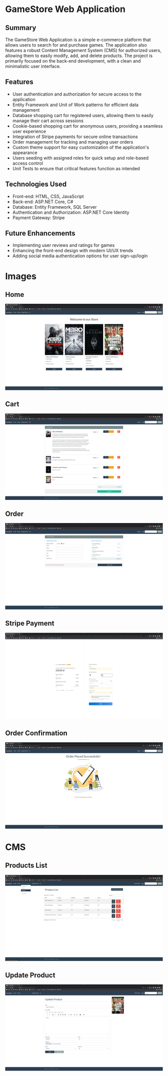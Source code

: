 # GameStore Web Application
## Summary
The GameStore Web Application is a simple e-commerce platform that allows users to search for and purchase games. The application also features a robust Content Management System (CMS) for authorized users, allowing them to easily modify, add, and delete products. The project is primarily focused on the back-end development, with a clean and minimalistic user interface.

## Features
* User authentication and authorization for secure access to the application
* Entity Framework and Unit of Work patterns for efficient data management
* Database shopping cart for registered users, allowing them to easily manage their cart across sessions
* Cookie-based shopping cart for anonymous users, providing a seamless user experience
* Integration of Stripe payments for secure online transactions
* Order management for tracking and managing user orders
* Custom theme support for easy customization of the application's appearance
* Users seeding with assigned roles for quick setup and role-based access control
* Unit Tests to ensure that critical features function as intended

## Technologies Used
* Front-end: HTML, CSS, JavaScript
* Back-end: ASP.NET Core, C#
* Database: Entity Framework, SQL Server
* Authentication and Authorization: ASP.NET Core Identity
* Payment Gateway: Stripe

## Future Enhancements
* Implementing user reviews and ratings for games
* Enhancing the front-end design with modern UI/UX trends
* Adding social media authentication options for user sign-up/login

# Images

## Home
![](img/Home.png)

## Cart
![](img/Cart.png)

## Order
![](img/Order.png)

## Stripe Payment
![](img/StripePayment.png)

## Order Confirmation
![](img/OrderConfirmed.png)

# CMS

## Products List
![](img/ContentManagement.png)

## Update Product
![](img/UpdateProduct.png)
